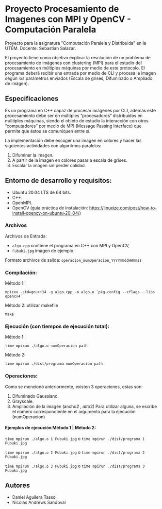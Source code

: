 # Proyecto Procesamiento de Imagenes con MPI y OpenCV - Computación Paralela
Proyecto para la asignatura "Computación Paralela y Distribuida" en la UTEM. Docente: Sebastían Salazar.

El proyecto tiene como objetivo explicar la resolución de un problema de procesamiento de imágenes con clustering (MPI) para el estudio del procesamiento en múltiples máquinas por medio de este protocolo. El programa deberá recibir una entrada por medio de CLI y procesa la imagen según los parámetros enviados (Escala de grises, Difuminado o Ampliado de imágen).

## Especificaciones
Es un programa en C++ capaz de procesar imágenes por CLI, además este procesamiento debe ser en múltiples “procesadores” distribuidos en múltiples máquinas, siendo el objeto de estudio la interacción con otros “computadores” por medio de MPI (Message Passing Interface) que permite que éstos se comuniquen entre sí.

La implementación debe escoger una imagen en colores y hacer las siguientes actividades con algoritmos paralelos:
1) Difuminar la imagen.
2) A partir de la imagen en colores pasar a escala de grises.
3) Escalar la imagen sin perder calidad.

## Entorno de desarrollo y requisitos:
- Ubuntu 20.04 LTS de 64 bits.
- C++.
- OpenMPI.
- OpenCV (guía práctica de instalación: https://linuxize.com/post/how-to-install-opencv-on-ubuntu-20-04/)

### Archivos
Archivos de Entrada:
- `algo.cpp` contiene el programa en C++ con MPI y OpenCV,
- `Fubuki.jpg` imagen de ejemplo.

Formato archivos de salida:
`operacion_numOperacion_YYYYmmddHHmmss`

### Compilación:
Método 1:
```
mpicxx -std=gnu++14 -g algo.cpp -o algo.o `pkg-config --cflags --libs opencv4`
```

Método 2: utilizar makefile
```
make
```

### Ejecución (con tiempos de ejecución total):
Método 1:
```
time mpirun ./algo.o numOperacion path
```

Método 2:
```
time mpirun ./dist/programa numOperacion path
```

### Operaciones:
Como se mencionó anteriormente, existen 3 operaciones, estas son:
1) Difuminado Gaussiano.
2) Grayscale.
3) Ampliación de la imagén (ancho*2 , alto*2)
Para utilizar alguna, se escribe el número correspondiente en el argumento para la ejecución (numOperacion)

#### Ejemplos de ejecución Método 1 | Método 2:
`time mpirun ./algo.o 1 Fubuki.jpg` o `time mpirun ./dist/programa 1 Fubuki.jpg`

`time mpirun ./algo.o 2 Fubuki.jpg` o `time mpirun ./dist/programa 2 Fubuki.jpg`

`time mpirun ./algo.o 3 Fubuki.jpg` o `time mpirun ./dist/programa 3 Fubuki.jpg`


## Autores
- Daniel Aguilera Tasso
- Nicolás Andrews Sandoval
